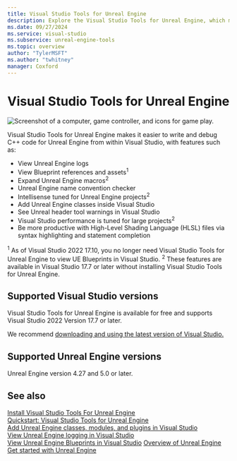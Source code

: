 ```yaml
---
title: Visual Studio Tools for Unreal Engine
description: Explore the Visual Studio Tools for Unreal Engine, which makes it easier to write and debug C++ code for Unreal Engine from within Visual Studio.
ms.date: 09/27/2024
ms.service: visual-studio
ms.subservice: unreal-engine-tools
ms.topic: overview
author: "TylerMSFT"
ms.author: "twhitney"
manager: Coxford
---
```


# Visual Studio Tools for Unreal Engine

![Screenshot of a computer, game controller, and icons for game play.](../../unity/media/hero.png)

Visual Studio Tools for Unreal Engine makes it easier to write and debug C++ code for Unreal Engine from within Visual Studio, with features such as:

* View Unreal Engine logs
* View Blueprint references and assets<sup>1</sup>
* Expand Unreal Engine macros<sup>2</sup>
* Unreal Engine name convention checker
* Intellisense tuned for Unreal Engine projects<sup>2</sup>
* Add Unreal Engine classes inside Visual Studio
* See Unreal header tool warnings in Visual Studio
* Visual Studio performance is tuned for large projects<sup>2</sup>
* Be more productive with High-Level Shading Language (HLSL) files via syntax highlighting and statement completion

<sup>1</sup> As of Visual Studio 2022 17.10, you no longer need Visual Studio Tools for Unreal Engine to view UE Blueprints in Visual Studio.
<sup>2</sup> These features are available in Visual Studio 17.7 or later without installing Visual Studio Tools for Unreal Engine.

## Supported Visual Studio versions

Visual Studio Tools for Unreal Engine is available for free and supports Visual Studio 2022 Version 17.7 or later.

We recommend [downloading and using the latest version of Visual Studio.](https://visualstudio.microsoft.com/downloads/?cid=learn-onpage-download-cta)

## Supported Unreal Engine versions

Unreal Engine version 4.27 and 5.0 or later.

## See also

[Install Visual Studio Tools For Unreal Engine](vs-tools-unreal-install.md)\
[Quickstart: Visual Studio Tools for Unreal Engine](vs-tools-unreal-quickstart.md)\
[Add Unreal Engine classes, modules, and plugins in Visual Studio](vs-tools-unreal-add-class-module-plugin.md)\
[View Unreal Engine logging in Visual Studio](vs-tools-unreal-logging.md)\
[View Unreal Engine Blueprints in Visual Studio](vs-tools-unreal-view-blueprints.md)
[Overview of Unreal Engine](https://www.unrealengine.com/en-US/features)\
[Get started with Unreal Engine](https://docs.unrealengine.com/4.27/en-US/Basics/GettingStarted/)